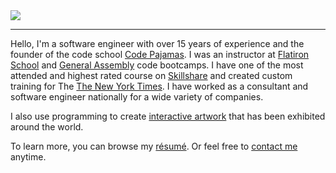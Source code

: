 <img src="https://hire.jonathangrover.com/images/jon-flying.png">
<hr>
Hello, I'm a software engineer with over 15 years of experience and the founder of the code school <a href='https://codepajamas.com/' target='_blank'>Code Pajamas</a>. I was an instructor at <a href='https://flatironschool.com/' target='_blank'>Flatiron School</a> and <a href='https://generalassemb.ly/' target='_blank'>General Assembly</a> code bootcamps. I have one of the most attended and highest rated course on <a href='https://www.skillshare.com/classes/Build-an-HTML-and-CSS-Website-From-Scratch/1216366887/projects' target='_blank'>Skillshare</a> and created custom training for The <a href='https://www.nytimes.com/' target='_blank'>The New York Times</a>. I have worked as a consultant and software engineer nationally for a wide variety of companies. 

I also use programming to create <a href='https://jonathangrover.com/' target='_blank'>interactive artwork</a> that has been exhibited around the world. 

To learn more, you can browse my <a href='https://hire.jonathangrover.com/#resume'>résumé</a>. Or feel free to <a href='https://hire.jonathangrover.com/#contact'>contact me</a> anytime.
